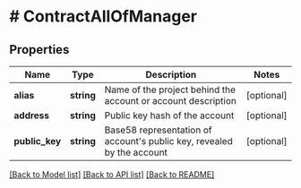 # # ContractAllOfManager

## Properties

Name | Type | Description | Notes
------------ | ------------- | ------------- | -------------
**alias** | **string** | Name of the project behind the account or account description | [optional]
**address** | **string** | Public key hash of the account | [optional]
**public_key** | **string** | Base58 representation of account&#39;s public key, revealed by the account | [optional]

[[Back to Model list]](../../README.md#models) [[Back to API list]](../../README.md#endpoints) [[Back to README]](../../README.md)

